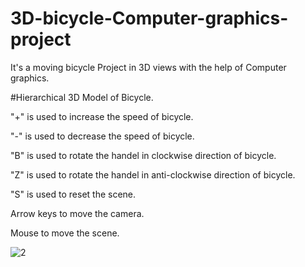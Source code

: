 # 3D-bicycle-Computer-graphics-project
It's a moving bicycle Project in 3D views with the help of Computer graphics.


#Hierarchical 3D Model of Bicycle.

"+" is used to increase the speed of bicycle.

"-" is used to decrease the speed of bicycle.

"B" is used to rotate the handel in clockwise direction of bicycle.

"Z" is used to rotate the handel in anti-clockwise direction of bicycle.

"S" is used to reset the scene.

Arrow keys to move the camera.

Mouse to move the scene.

![2](https://user-images.githubusercontent.com/39325659/103926475-fb3f8b80-513e-11eb-8df2-9c7406f3ffd1.JPG)
